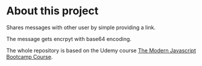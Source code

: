 # About this project

Shares messages with other user by simple providing a link.

The message gets encrpyt with base64 encoding.

The whole repository is based on the Udemy course [The Modern Javascript Bootcamp Course](https://www.udemy.com/course/javascript-beginners-complete-tutorial/).
